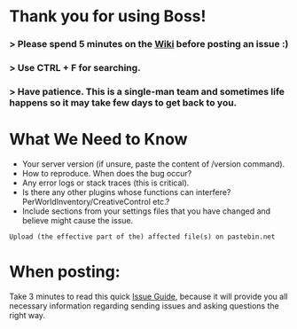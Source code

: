 # Thank you for using Boss!

### > Please spend 5 minutes on the [Wiki](https://github.com/kangarko/Boss/wiki) before posting an issue :)

### > Use CTRL + F for searching.

### > Have patience. This is a single-man team and sometimes life happens so it may take few days to get back to you.

# What We Need to Know

* Your server version (if unsure, paste the content of /version command).
* How to reproduce. When does the bug occur?
* Any error logs or stack traces (this is critical).
* Is there any other plugins whose functions can interfere? PerWorldInventory/CreativeControl etc.?
* Include sections from your settings files that you have changed and believe might cause the issue.

````
Upload (the effective part of the) affected file(s) on pastebin.net
````

# When posting:
Take 3 minutes to read this quick [Issue Guide](https://github.com/kangarko/Boss/wiki/Getting-Help-the-Right-Way), because it will provide you all necessary information regarding sending issues and asking questions the right way.
